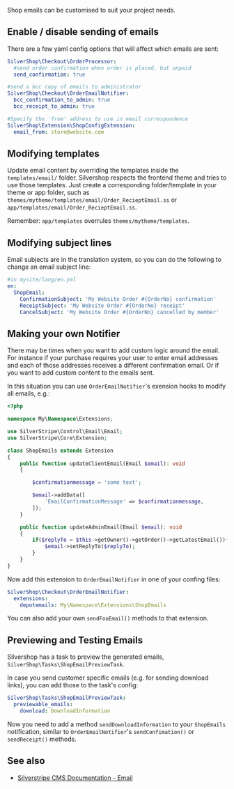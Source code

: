 Shop emails can be customised to suit your project needs.

## Enable / disable sending of emails

There are a few yaml config options that will affect which emails are sent:

```yaml
SilverShop\Checkout\OrderProcessor:
  #send order confirmation when order is placed, but unpaid
  send_confirmation: true

#send a bcc copy of emails to administrator
SilverShop\Checkout\OrderEmailNotifier:
  bcc_confirmation_to_admin: true
  bcc_receipt_to_admin: true

#Specify the 'from' address to use in email correspondence
SilverShop\Extension\ShopConfigExtension:
  email_from: store@website.com

```

## Modifying templates

Update email content by overriding the templates inside the `templates/email/` folder.
Silvershop respects the frontend theme and tries to use those templates.
Just create a corresponding folder/template in your theme or app folder, such as `themes/mytheme/templates/email/Order_RecieptEmail.ss` or `app/templates/email/Order_RecieptEmail.ss`.

Remember: `app/templates` overrules `themes/mytheme/templates`.

## Modifying subject lines

Email subjects are in the translation system, so you can do the following to change an email subject line:


```yaml
#in mysite/lang/en.yml
en:
  ShopEmail:
    ConfirmationSubject: 'My Website Order #{OrderNo} confirmation'
    ReceiptSubject: 'My Website Order #{OrderNo} receipt'
    CancelSubject: 'My Website Order #{OrderNo} cancelled by member'
```

## Making your own Notifier

There may be times when you want to add custom logic around the email. For instance if your purchase requires your user to enter email addresses and each of those addresses receives a different confirmation email. Or if you want to add custom content to the emails sent.

In this situation you can use `OrderEmailNotifier`'s exension hooks to modify all emails, e.g.:

```php
<?php

namespace My\Namespace\Extensions;

use SilverStripe\Control\Email\Email;
use SilverStripe\Core\Extension;

class ShopEmails extends Extension
{
    public function updateClientEmail(Email $email): void
    {

        $confirmationmessage = 'some text';

        $email->addData([
            'EmailConfirmationMessage' => $confirmationmessage,
        ]);
    }

    public function updateAdminEmail(Email $email): void
    {
        if($replyTo = $this->getOwner()->getOrder()->getLatestEmail()){
            $email->setReplyTo($replyTo);
        }
    }
}
```

Now add this extension to `OrderEmailNotifier` in one of your confing files:

```yaml
SilverShop\Checkout\OrderEmailNotifier:
  extensions:
    depotemails: My\Namespace\Extensions\ShopEmails
```

You can also add your own `sendFooEmail()` methods to that extension.

## Previewing and Testing Emails

Silvershop has a task to preview the generated emails, `SilverShop\Tasks\ShopEmailPreviewTask`.

In case you send customer specific emails (e.g. for sending download links), you can add those to the task's config:

```yaml
SilverShop\Tasks\ShopEmailPreviewTask:
  previewable_emails:
    download: DownloadInformation
```

Now you need to add a method `sendDownloadInformation` to your `ShopEmails` notification, similar to `OrderEmailNotifier`'s `sendConfimation()` or `sendReceipt()` methods.

## See also

*  [Silverstripe CMS Documentation - Email](https://docs.silverstripe.org/en/5/developer_guides/email/)
